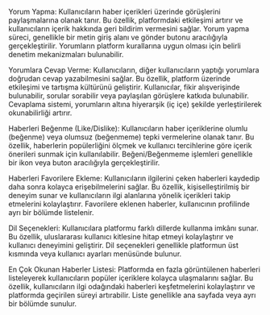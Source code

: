 Yorum Yapma: Kullanıcıların haber içerikleri üzerinde görüşlerini paylaşmalarına olanak tanır. Bu özellik, platformdaki etkileşimi artırır ve kullanıcıların içerik hakkında geri bildirim vermesini sağlar. Yorum yapma süreci, genellikle bir metin giriş alanı ve gönder butonu aracılığıyla gerçekleştirilir. Yorumların platform kurallarına uygun olması için belirli denetim mekanizmaları bulunabilir.

Yorumlara Cevap Verme: Kullanıcıların, diğer kullanıcıların yaptığı yorumlara doğrudan cevap yazabilmesini sağlar. Bu özellik, platform üzerinde etkileşimi ve tartışma kültürünü geliştirir. Kullanıcılar, fikir alışverişinde bulunabilir, sorular sorabilir veya paylaşılan görüşlere katkıda bulunabilir. Cevaplama sistemi, yorumların altına hiyerarşik (iç içe) şekilde yerleştirilerek okunabilirliği artırır.

Haberleri Beğenme (Like/Dislike): Kullanıcıların haber içeriklerine olumlu (beğenme) veya olumsuz (beğenmeme) tepki vermelerine olanak tanır. Bu özellik, haberlerin popülerliğini ölçmek ve kullanıcı tercihlerine göre içerik önerileri sunmak için kullanılabilir. Beğeni/Beğenmeme işlemleri genellikle bir ikon veya buton aracılığıyla gerçekleştirilir.

Haberleri Favorilere Ekleme: Kullanıcıların ilgilerini çeken haberleri kaydedip daha sonra kolayca erişebilmelerini sağlar. Bu özellik, kişiselleştirilmiş bir deneyim sunar ve kullanıcıların ilgi alanlarına yönelik içerikleri takip etmelerini kolaylaştırır. Favorilere eklenen haberler, kullanıcının profilinde ayrı bir bölümde listelenir.

Dil Seçenekleri: Kullanıcılara platformu farklı dillerde kullanma imkânı sunar. Bu özellik, uluslararası kullanıcı kitlesine hitap etmeyi kolaylaştırır ve kullanıcı deneyimini geliştirir. Dil seçenekleri genellikle platformun üst kısmında veya kullanıcı ayarları menüsünde bulunur.

En Çok Okunan Haberler Listesi: Platformda en fazla görüntülenen haberleri listeleyerek kullanıcıların popüler içeriklere kolayca ulaşmalarını sağlar. Bu özellik, kullanıcıların ilgi odağındaki haberleri keşfetmelerini kolaylaştırır ve platformda geçirilen süreyi artırabilir. Liste genellikle ana sayfada veya ayrı bir bölümde sunulur.
